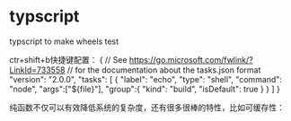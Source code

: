 # typscript
typscript to make wheels
test

ctr+shift+b快捷键配置：
{
    // See https://go.microsoft.com/fwlink/?LinkId=733558
    // for the documentation about the tasks.json format
    "version": "2.0.0",
    "tasks": [
        {
            "label": "echo",
            "type": "shell",
            "command": "node",
            "args":["${file}"],
            "group":{
                "kind": "build",
                "isDefault": true
            }
        }
    ]
}

纯函数不仅可以有效降低系统的复杂度，还有很多很棒的特性，比如可缓存性：
